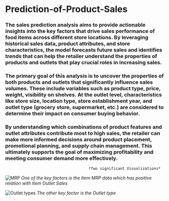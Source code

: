 # Prediction-of-Product-Sales
### The sales prediction analysis aims to provide actionable insights into the key factors that drive sales performance of food items across different store locations. By leveraging historical sales data, product attributes, and store characteristics, the model forecasts future sales and identifies trends that can help the retailer understand the properties of products and outlets that play crucial roles in increasing sales.

### The primary goal of this analysis is to uncover the properties of both products and outlets that significantly influence sales volumes. These include variables such as product type, price, weight, visibility on shelves. At the outlet level, characteristics like store size, location type, store establishment year, and outlet type (grocery store, supermarket, etc.) are considered to determine their impact on consumer buying behavior.

### By understanding which combinations of product features and outlet attributes contribute most to high sales, the retailer can make more informed decisions around product placement, promotional planning, and supply chain management. This ultimately supports the goal of maximizing profitability and meeting consumer demand more effectively.


                                         *Two significant Visualizations*

![MRP](https://github.com/user-attachments/assets/be898a0e-8fef-404b-8927-e70a2d84bd77)
*One of the key factors is the Item MRP data which has positive relation with Item Outlet Sales*



![Outlet types](https://github.com/user-attachments/assets/f3328199-7218-48b1-9ad3-d6bbc0060e85)
*The other key factor is the Outlet type*

